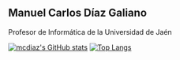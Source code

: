 ## Manuel Carlos Díaz Galiano

Profesor de Informática de la Universidad de Jaén

[![mcdiaz's GitHub stats](https://github-readme-stats.vercel.app/api?username=mcdiazujaen&show_icons=true&hide_border=true&hide_title=true&disable_animations=true)](https://github.com/anuraghazra/github-readme-stats)
[![Top Langs](https://github-readme-stats.vercel.app/api/top-langs/?username=mcdiazujaen&langs_count=10&layout=compact&theme=graywhite&hide_border=true&hide_title=true)](https://github.com/anuraghazra/github-readme-stats)


<!--
**mcdiazujaen/mcdiazujaen** is a ✨ _special_ ✨ repository because its `README.md` (this file) appears on your GitHub profile.

Here are some ideas to get you started:

- 🔭 I’m currently working on ...
- 🌱 I’m currently learning ...
- 👯 I’m looking to collaborate on ...
- 🤔 I’m looking for help with ...
- 💬 Ask me about ...
- 📫 How to reach me: ...
- 😄 Pronouns: ...
- ⚡ Fun fact: ...
-->
